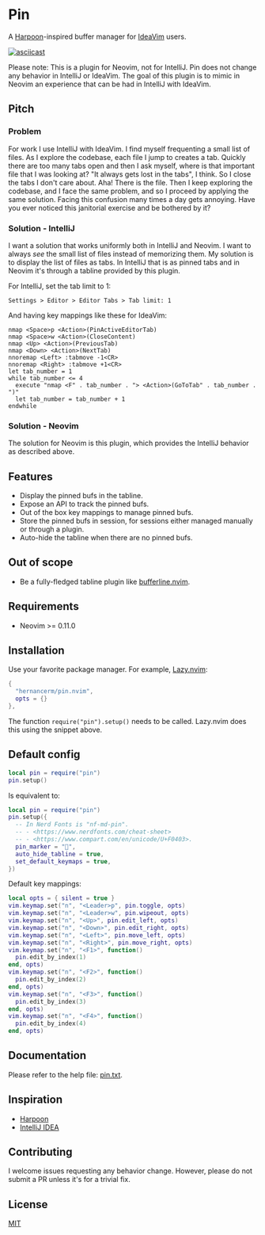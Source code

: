 # Pin

A [Harpoon](https://github.com/ThePrimeagen/harpoon)-inspired buffer manager for
[IdeaVim](https://github.com/JetBrains/ideavim) users.

[![asciicast](https://asciinema.org/a/716176.svg)](https://asciinema.org/a/716176)

Please note: This is a plugin for Neovim, not for IntelliJ. Pin does not change any behavior in
IntelliJ or IdeaVim. The goal of this plugin is to mimic in Neovim an experience that can be had in
IntelliJ with IdeaVim.

## Pitch

### Problem

For work I use IntelliJ with IdeaVim. I find myself frequenting a small list of files. As I explore
the codebase, each file I jump to creates a tab. Quickly there are too many tabs open and then I ask
myself, where is that important file that I was looking at? "It always gets lost in the tabs", I
think. So I close the tabs I don't care about. Aha! There is the file. Then I keep exploring the
codebase, and I face the same problem, and so I proceed by applying the same solution. Facing this
confusion many times a day gets annoying. Have you ever noticed this janitorial exercise and be
bothered by it?

### Solution - IntelliJ

I want a solution that works uniformly both in IntelliJ and Neovim. I want to always _see_ the small
list of files instead of memorizing them. My solution is to display the list of files as tabs. In
IntelliJ that is as pinned tabs and in Neovim it's through a tabline provided by this plugin.

For IntelliJ, set the tab limit to 1:

```text
Settings > Editor > Editor Tabs > Tab limit: 1
```

And having key mappings like these for IdeaVim:

```text
nmap <Space>p <Action>(PinActiveEditorTab)
nmap <Space>w <Action>(CloseContent)
nmap <Up> <Action>(PreviousTab)
nmap <Down> <Action>(NextTab)
nnoremap <Left> :tabmove -1<CR>
nnoremap <Right> :tabmove +1<CR>
let tab_number = 1
while tab_number <= 4
  execute "nmap <F" . tab_number . "> <Action>(GoToTab" . tab_number . ")"
  let tab_number = tab_number + 1
endwhile
```

### Solution - Neovim

The solution for Neovim is this plugin, which provides the IntelliJ behavior as described above.

## Features

- Display the pinned bufs in the tabline.
- Expose an API to track the pinned bufs.
- Out of the box key mappings to manage pinned bufs.
- Store the pinned bufs in session, for sessions either managed manually or through a plugin.
- Auto-hide the tabline when there are no pinned bufs.

## Out of scope

- Be a fully-fledged tabline plugin like
  [bufferline.nvim](https://github.com/akinsho/bufferline.nvim).

## Requirements

- Neovim >= 0.11.0

## Installation

Use your favorite package manager. For example, [Lazy.nvim](https://github.com/folke/lazy.nvim):

```lua
{
  "hernancerm/pin.nvim",
  opts = {}
},
```

The function `require("pin").setup()` needs to be called. Lazy.nvim does this using the snippet
above.

## Default config

```lua
local pin = require("pin")
pin.setup()
```

Is equivalent to:

```lua
local pin = require("pin")
pin.setup({
  -- In Nerd Fonts is "nf-md-pin".
  -- - <https://www.nerdfonts.com/cheat-sheet>
  -- - <https://www.compart.com/en/unicode/U+F0403>.
  pin_marker = "󰐃",
  auto_hide_tabline = true,
  set_default_keymaps = true,
})
```

Default key mappings:

```lua
local opts = { silent = true }
vim.keymap.set("n", "<Leader>p", pin.toggle, opts)
vim.keymap.set("n", "<Leader>w", pin.wipeout, opts)
vim.keymap.set("n", "<Up>", pin.edit_left, opts)
vim.keymap.set("n", "<Down>", pin.edit_right, opts)
vim.keymap.set("n", "<Left>", pin.move_left, opts)
vim.keymap.set("n", "<Right>", pin.move_right, opts)
vim.keymap.set("n", "<F1>", function()
  pin.edit_by_index(1)
end, opts)
vim.keymap.set("n", "<F2>", function()
  pin.edit_by_index(2)
end, opts)
vim.keymap.set("n", "<F3>", function()
  pin.edit_by_index(3)
end, opts)
vim.keymap.set("n", "<F4>", function()
  pin.edit_by_index(4)
end, opts)
```

## Documentation

Please refer to the help file: [pin.txt](./doc/pin.txt).

## Inspiration

- [Harpoon](https://github.com/ThePrimeagen/harpoon)
- [IntelliJ IDEA](https://www.jetbrains.com/idea/)

## Contributing

I welcome issues requesting any behavior change. However, please do not submit a PR unless it's for
a trivial fix.

## License

[MIT](./LICENSE)
